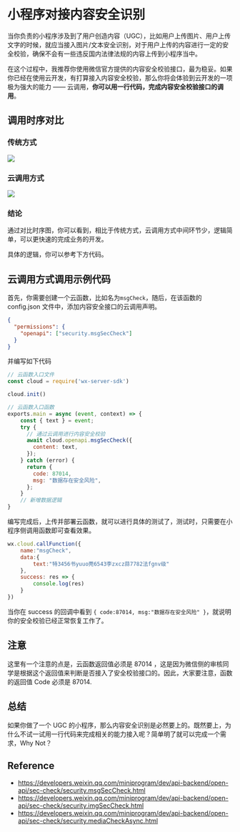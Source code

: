 # 小程序对接内容安全识别
当你负责的小程序涉及到了用户创造内容（UGC），比如用户上传图片、用户上传文字的时候，就应当接入图片/文本安全识别，对于用户上传的内容进行一定的安全校验，确保不会有一些违反国内法律法规的内容上传到小程序当中。

在这个过程中，我推荐你使用微信官方提供的内容安全校验接口，最为稳妥。如果你已经在使用云开发，有打算接入内容安全校验，那么你将会体验到云开发的一项极为强大的能力 —— 云调用，**你可以用一行代码，完成内容安全校验接口的调用**。



## 调用时序对比
### 传统方式
![](https://postimg.aliavv.com/mpb/asgpp.png)
### 云调用方式
![](https://postimg.aliavv.com/mpb/yj993.png)
### 结论

通过对比时序图，你可以看到，相比于传统方式，云调用方式中间环节少，逻辑简单，可以更快速的完成业务的开发。

具体的逻辑，你可以参考下方代码。

## 云调用方式调用示例代码

首先，你需要创建一个云函数，比如名为`msgCheck`，随后，在该函数的 config.json 文件中，添加内容安全接口的云调用声明。

```json
{
  "permissions": {
    "openapi": ["security.msgSecCheck"]
  }
}
```

并编写如下代码

```javascript
// 云函数入口文件
const cloud = require('wx-server-sdk')

cloud.init()

// 云函数入口函数
exports.main = async (event, context) => {
    const { text } = event;
    try {
      // 通过云调用进行内容安全校验
      await cloud.openapi.msgSecCheck({
        content: text,
      });
    } catch (error) {
      return {
        code: 87014,
        msg: "数据存在安全风险",
      };
    }
    // 新增数据逻辑
}
```

编写完成后，上传并部署云函数，就可以进行具体的测试了，测试时，只需要在小程序侧调用函数即可查看效果。

```js
wx.cloud.callFunction({
    name:"msgCheck",
    data:{
        text:"特3456书yuuo莞6543李zxcz蒜7782法fgnv级"
    },
    success: res => {
        console.log(res)
    }
})
```

当你在 success 的回调中看到 `{ code:87014, msg:"数据存在安全风险" }`，就说明你的安全校验已经正常恢复工作了。
## 注意

这里有一个注意的点是，云函数返回值必须是 87014 ，这是因为微信侧的审核同学是根据这个返回值来判断是否接入了安全校验接口的。因此，大家要注意，函数的返回值 Code 必须是 87014.

## 总结

如果你做了一个 UGC 的小程序，那么内容安全识别是必然要上的。既然要上，为什么不试一试用一行代码来完成相关的能力接入呢？简单明了就可以完成一个需求，Why Not？

## Reference 

- https://developers.weixin.qq.com/miniprogram/dev/api-backend/open-api/sec-check/security.msgSecCheck.html
- https://developers.weixin.qq.com/miniprogram/dev/api-backend/open-api/sec-check/security.imgSecCheck.html
- https://developers.weixin.qq.com/miniprogram/dev/api-backend/open-api/sec-check/security.mediaCheckAsync.html